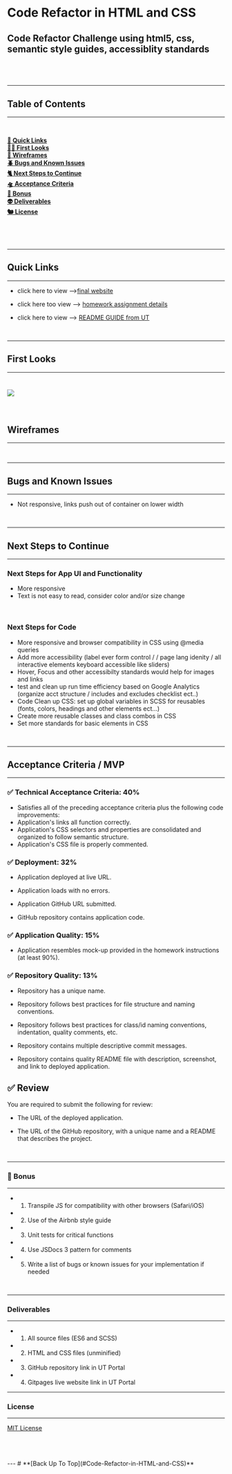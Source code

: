 # Code Refactor in HTML and CSS

## Code Refactor Challenge using html5, css, semantic style guides, accessiblity standards

## <br>

---

## Table of Contents

---

<br>

**[🐬 Quick Links](#Quick-Links)**<br>
**[🕵️‍♀️ First Looks](#First-Looks)**<br>
**[🌷 Wireframes](#Wireframes)**<br>
**[🪲 Bugs and Known Issues](#Bugs-and-Known-Issues)**<br>
**[🐈 Next Steps to Continue](#Next-Steps-to-Continue)**<br>
**[🛸 Acceptance Criteria](#Acceptance-Criteria-/-MVP)**<br>
**[🌵 Bonus](#Bonus)**<br>
**[👽 Deliverables](#Deliverables)**<br>
**[🐿️ License](#License)**<br>

## <br>

---

## Quick Links

---

- click here to view -->[final website](https://jessamyn27.github.io/02-Homework/)

- click here too view --> [homework assignment details](https://github.com/the-Coding-Boot-Camp-at-UT/UTA-VIRT-FSF-FT-06-2021-U-LOL/blob/master/01-HTML-Git-CSS/02-Homework/README.md)

- click here to view --> [README GUIDE from UT](https://github.com/the-Coding-Boot-Camp-at-UT/UTA-VIRT-FSF-FT-06-2021-U-LOL/blob/master/01-HTML-Git-CSS/02-Homework/Homework-Guide/README.md)

<br>

---

## First Looks

---

# ![](assets/screenshots/website.png)

<br>

## Wireframes

---

<br>

---

## Bugs and Known Issues

---

- Not responsive, links push out of container on lower width

<br>

---

## Next Steps to Continue

---

### Next Steps for App UI and Functionality

- More responsive
- Text is not easy to read, consider color and/or size change

<br>

### Next Steps for Code

- More responsive and browser compatibility in CSS using @media queries
- Add more accessibility (label ever form control / / page lang idenity / all interactive elements keyboard accessible like sliders)
- Hover, Focus and other accessibilty standards would help for images and links
- test and clean up run time efficiency based on Google Analytics (organize acct structure / includes and excludes checklist ect..)
- Code Clean up CSS: set up global variables in SCSS for reusables (fonts, colors, headings and other elements ect...)
- Create more reusable classes and class combos in CSS
- Set more standards for basic elements in CSS

<br>

---

## Acceptance Criteria / MVP

---

### ✅ Technical Acceptance Criteria: 40%

- Satisfies all of the preceding acceptance criteria plus the following code improvements:
- Application's links all function correctly.
- Application's CSS selectors and properties are consolidated and organized to follow semantic structure.
- Application's CSS file is properly commented.

### ✅ Deployment: 32%

- Application deployed at live URL.

- Application loads with no errors.

- Application GitHub URL submitted.

- GitHub repository contains application code.

### ✅ Application Quality: 15%

- Application resembles mock-up provided in the homework instructions (at least 90%).

### ✅ Repository Quality: 13%

- Repository has a unique name.

- Repository follows best practices for file structure and naming conventions.

- Repository follows best practices for class/id naming conventions, indentation, quality comments, etc.

- Repository contains multiple descriptive commit messages.

- Repository contains quality README file with description, screenshot, and link to deployed application.

## ✅ Review

You are required to submit the following for review:

- The URL of the deployed application.

- The URL of the GitHub repository, with a unique name and a README that describes the project.

<br>

---

### 🌵 Bonus

---

- 1. Transpile JS for compatibility with other browsers (Safari/iOS)
- 2. Use of the Airbnb style guide
- 3. Unit tests for critical functions
- 4. Use JSDocs 3 pattern for comments
- 5. Write a list of bugs or known issues for your implementation if needed

<br>

---

### Deliverables

---

- 1. All source files (ES6 and SCSS)
- 2. HTML and CSS files (unminified)
- 3. GitHub repository link in UT Portal
- 4. Gitpages live website link in UT Portal

---

### License

---

[MIT License](https://opensource.org/licenses/MIT)

<br>
<br>
<br>
---
# **[Back Up To Top](#Code-Refactor-in-HTML-and-CSS)**<br>
